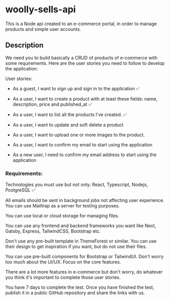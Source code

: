 # woolly-sells-api

This is a Node api created to an e-commerce portal, in order to manage products and simple user accounts.

## Description

We need you to build basically a CRUD of products of e-commerce with some requirements. Here are the user stories you need to follow to develop the application:

User stories:

- As a guest, I want to sign up and sign in to the application ✅

- As a user, I want to create a product with at least these fields: name, description, price and published_at ✅

- As a user, I want to list all the products I've created. ✅

- As a user, I want to update and soft delete a product

- As a user, I want to upload one or more images to the product.

- As a user, I want to confirm my email to start using the application

- As a new user, I need to confirm my email address to start using the application

### Requirements:

Technologies you must use but not only: React, Typescript, Nodejs, PostgreSQL ✅

All emails should be sent in background jobs not affecting user experience. You can use Mailtrap as a server for testing purposes.

You can use local or cloud storage for managing files.

You can use any frontend and backend frameworks you want like Next, Gatsby, Express, TailwindCSS, Bootstrap etc.

Don't use any pre-built template in ThemeForest or similar. You can use their design to get inspiration if you want, but do not use their files.

You can use pre-built components for Bootstrap or TailwindUI. Don't worry too much about the UI/UX. Focus on the core features.

There are a lot more features in e-commerce but don't worry, do whatever you think it's important to complete those user stories.

You have 7 days to complete the test.
Once you have finished the test, publish it in a public GitHub repository and share the links with us.
